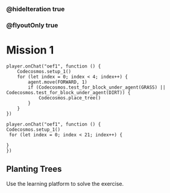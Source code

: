 ### @hideIteration true
### @flyoutOnly true
# Mission 1
```blocks
player.onChat("oef1", function () {
    Codecosmos.setup_1()
    for (let index = 0; index < 4; index++) {
        agent.move(FORWARD, 1)
        if (Codecosmos.test_for_block_under_agent(GRASS) || Codecosmos.test_for_block_under_agent(DIRT)) {
            Codecosmos.place_tree()
        }
    }
})
```

```template
player.onChat("oef1", function () {
Codecosmos.setup_1()
 for (let index = 0; index < 21; index++) {
      
}
})
```

## Planting Trees

Use the learning platform to solve the exercise.
